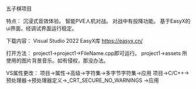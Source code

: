 五子棋项目

特点：
沉浸式音效体验。
智能PVE人机对战。
对战中有投降功能。
基于EasyX的ui界面，经调试界面运行稳定。

下载内容：
Visual Studio 2022
EasyX库 https://easyx.cn/

打开方法：
project1->project1->FileName.cpp即可运行。
project1->assets 所使用的图片背景音乐。如有侵权，那没办法。

VS属性更改：
项目->属性->高级->字符集->多字节字符集->应用
项目->C/C++->预处理器->预处理器定义->_CRT_SECURE_NO_WARNINGS ->应用

